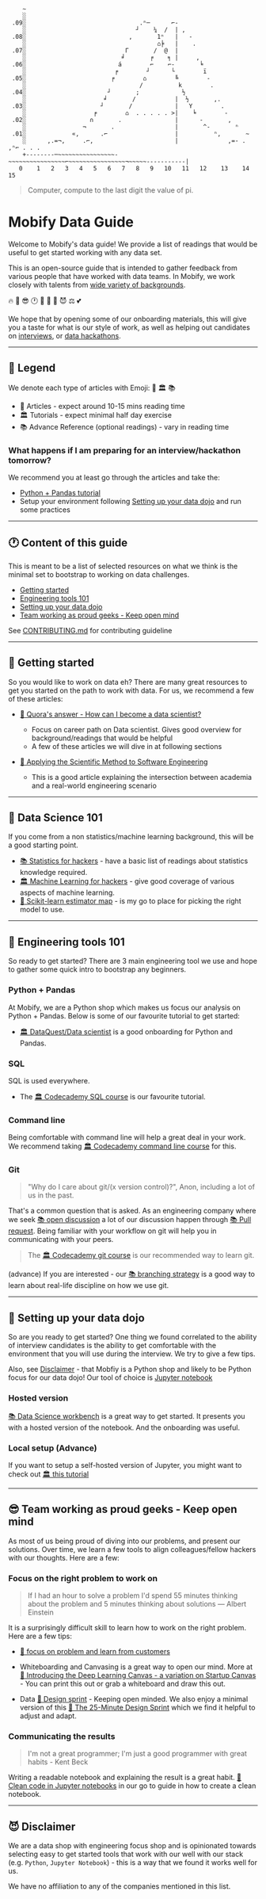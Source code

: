 ```
    ~
    ░                                                                        
 .09░                                .ⁿ─      ⌐-                            
    ░                               ┘    ¼  /  | ,                           
 .08░                             ,       1ⁿ   |   -                         
    ░                                     ⌂╞   |    .                         
 .07░                            Γ       /  @  |                             
    ░                           ╛       ╒    ╕ |     ,                       
 .06░                          á        ⌐    ⌐-       ╘                      
    ░                         ╒        ┘      └        ï                     
 .05░                        ╒        ⌂        ╚        -                    
    ░                                /          k        .                    
 .04░                       ┘       ;            ½                           
    ░                      ╛       /           |  ½       ,.                  
 .03░                     ┘       /            |   Y        .                 
    ░                   ╒        ⌂  . . . . . >|    ╘        -               
 .02░                  ∩       .               |      -       ,              
    ░                ¬       .                 |       ^-       ⁿ            
 .01░             «,      .⌐                   |          ⁿ,       ~         
    ░      ,.=¬,     .⌐,                       |              ,=- .   ,ⁿ⌐ . . .
    +--------─~~~~~~~~~~~~~~~~-~~~~~~~~~~~~~~~~⌐~~~~~~~~~~~~~~~~¬~~~~~-----------|
   0    1   2   3   4   5   6   7   8   9   10   11   12    13    14    15             
```
> Computer, compute to the last digit the value of pi.

# Mobify Data Guide

Welcome to Mobify's data guide!  We provide a list of readings that would be
useful to get started working with any data set.

This is an open-source guide that is intended to gather feedback from various
people that have worked with data teams.  In Mobify, we work closely with talents
from [wide variety of backgrounds](https://github.com/mobify/developer-values#️-promote-diversity-and-collaboration).

🔥 🤔 😎 🕐 🚀 💭 🍾 😈 ⚖ 💕

We hope that by opening some of our onboarding materials, this will give you a taste
for what is our style of work, as well as helping out candidates on
[interviews](https://www.mobify.com/jobs/how-to-land-job-mobify/), or
[data hackathons](https://www.eventbrite.com/e/global-ai-hackathon-vancouver-bc-tickets-31891933632).


-----------------

## 🔖 Legend

We denote each type of articles with Emoji: 📜 🏛 📚

* 📜 Articles - expect around 10-15 mins reading time
* 🏛 Tutorials - expect minimal half day exercise
* 📚 Advance Reference (optional readings) - vary in reading time


### What happens if I am preparing for an interview/hackathon tomorrow?

We recommend you at least go through the articles and take the:

* [Python + Pandas tutorial](#-engineering-tools-101)
* Setup your environment following [Setting up your data dojo](#-setting-up-your-data-dojo)
  and run some practices


-----------------

## 🕐 Content of this guide

This is meant to be a list of selected resources
on what we think is the minimal set to bootstrap to working on data challenges.

* [Getting started](#-getting-started)
* [Engineering tools 101](#-engineering-tools-101)
* [Setting up your data dojo](#-setting-up-your-data-dojo)
* [Team working as proud geeks - Keep open mind](#-team-working-as-proud-keep-open-mind)

See [CONTRIBUTING.md](CONTRIBUTING.md) for contributing guideline


-----------------

## 💭 Getting started

So you would like to work on data eh?  There are many great resources to get you
started on the path to work with data.  For us, we recommend a few of these
articles:

* [📜 Quora's answer - How can I become a data scientist?](https://www.quora.com/How-can-I-become-a-data-scientist-1)
    - Focus on career path on Data scientist. Gives good overview for background/readings that would be helpful
    - A few of these articles we will dive in at following sections

* [📜 Applying the Scientific Method to Software Engineering](https://medium.com/lightstephq/solving-research-problems-before-lunch-applying-the-scientific-method-to-software-engineering-fded26f51038)
    - This is a good article explaining the intersection between academia and
      a real-world engineering scenario


------------------

## 🚀 Data Science 101

If you come from a non statistics/machine learning background, this will be a
good starting point.

* [📚 Statistics for hackers](https://github.com/croach/statistics-for-hackers/blob/master/statistics-for-hackers.ipynb) -
  have a basic list of readings about statistics knowledge required.
* [🏛 Machine Learning for hackers](http://slendermeans.org/category/will-it-python.html) - give
  good coverage of various aspects of machine learning.
* [📜 Scikit-learn estimator map](http://scikit-learn.org/stable/tutorial/machine_learning_map/index.html) - is my
  go to place for picking the right model to use.


------------------

## 🚅 Engineering tools 101

So ready to get started?  There are 3 main engineering tool we use and hope to gather
some quick intro to bootstrap any beginners.


### Python + Pandas

At Mobify, we are a Python shop which makes us focus our analysis on Python + Pandas.
Below is some of our favourite tutorial to get started:

* [🏛 DataQuest/Data scientist](https://www.dataquest.io/) is a good onboarding for Python and Pandas.


### SQL

SQL is used everywhere.

* The [🏛 Codecademy SQL course](https://www.codecademy.com/learn/learn-sql) is our favourite tutorial.

### Command line

Being comfortable with command line will help a great deal in your work.  We 
recommend taking [🏛 Codecademy command line course](https://www.codecademy.com/learn/learn-the-command-line)
for this.


### Git

> "Why do I care about git/(x version control)?", Anon, including a lot of us in the past.

That's a common question that is asked.  As an engineering
company where we seek [📚 open discussion](https://github.com/mobify/developer-values#-seek-feedback)
a lot of our discussion happen through [📚 Pull request](https://code.tutsplus.com/tutorials/using-pull-requests-as-code-reviews--cms-21959).  Being familiar with your workflow on git will
help you in communicating with your peers.

> The [🏛 Codecademy git course](https://www.codecademy.com/learn/learn-git) is our recommended way
  to learn git.

(advance) If you are interested - our [📚 branching strategy](https://github.com/mobify/branching-strategy)
  is a good way to learn about real-life discipline on how we use git.



-----------------

## 🚀 Setting up your data dojo

So are you ready to get started?  One thing we found correlated to the ability of interview candidates
is the ability to get comfortable with the environment that you will use during the
interview.  We try to give a few tips.

Also, see [Disclaimer](#-disclaimer) - that Mobfiy is a Python shop and likely to be
Python focus for our data dojo! Our tool of choice is [Jupyter notebook](http://jupyter.org/)

### Hosted version

[📚 Data Science workbench](https://datascientistworkbench.com/) is a great way to get started.
It presents you with a hosted version of the notebook.  And the onboarding was useful.

### Local setup (Advance)

If you want to setup a self-hosted version of Jupyter, you might want to check out
[🏛 this tutorial](http://jupyter.readthedocs.io/en/latest/install.html)


-----------------

## 😎 Team working as proud geeks - Keep open mind

As most of us being proud of diving into our problems, and present our solutions.  Over time,
we learn a few tools to align colleagues/fellow hackers with our thoughts. Here are a few:


### Focus on the right problem to work on

> If I had an hour to solve a problem I'd spend 55 minutes thinking about the problem and 5 minutes thinking about solutions
― Albert Einstein

It is a surprisingly difficult skill to learn how to work on the right problem.  Here are a few tips:

* [📜 focus on problem and learn from customers](https://blog.leanstack.com/love-the-problem-not-your-solution-65cfbfb1916b)

* Whiteboarding and Canvasing is a
great way to open our mind.  More at [📜 Introducing the Deep Learning Canvas - a variation on Startup Canvas](https://medium.com/intuitionmachine/introducing-the-deep-learning-canvas-a2e80a998f11) - You can print this out or grab a whiteboard and draw this out.

* Data [📜 Design sprint](https://designsprintkit.withgoogle.com/) - Keeping open minded.  We also enjoy a minimal version of this [📜 The 25-Minute Design Sprint](https://www.uxpin.com/studio/blog/the-25-minute-design-sprint/) which we find it helpful to adjust and adapt.


### Communicating the results

> I'm not a great programmer; I'm just a good programmer with great habits - Kent Beck

Writing a readable notebook and explaining the result is a great
habit.  [📜 Clean code in Jupyter notebooks](https://www.slideshare.net/katenerush/clean-code-in-jupyter-notebooks) in our go to guide
in how to create a clean notebook.


-----------------

## 😈 Disclaimer

We are a data shop with engineering focus shop and is opinionated towards
selecting easy to get started tools that work with our well with our stack (e.g. `Python`,
 `Jupyter Notebook`) - this is a way that we found it works well for us.

We have no affiliation to any of the companies mentioned in this list.

